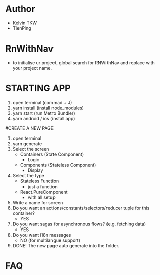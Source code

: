 # Author
* Kelvin TKW
* TienPing


# RnWithNav
* to initialise ur project, global search for RNWithNav and replace with your project name.

# STARTING APP
1. open terminal (commad + J)
2. yarn install (install node_modules)
3. yarn start (run Metro Bundler)
4. yarn android / ios (install app)

#CREATE A NEW PAGE
1. open terminal
2. yarn generate
3. Select the screen
    * Containers (State Component)
        - Logic
    * Components (Stateless Component)
        - Display
4. Select the type
    * Stateless Function
        - just a function
    * React.PureComponent
        - with all setup
5. Write a name for screen
6. Do you want an actions/constants/selectors/reducer tuple for this container?
    - YES
7. Do you want sagas for asynchronous flows? (e.g. fetching data)
    - YES
8. Do you want i18n messages
    - NO (for multilangue support)
9. DONE! The new page auto generate into the folder.

# FAQ